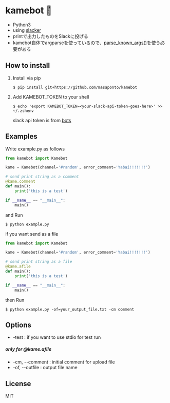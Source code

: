 # kamebot :turtle:
- Python3
- using [slacker](https://github.com/os/slacker)
- printで出力したものをSlackに投げる 
- kamebot自体でargparseを使っているので、[parse_known_args()](http://docs.python.jp/3.5/library/argparse.html#argparse.ArgumentParser.parse_known_args)を使う必要がある  

## How to install 
1. Install via pip  
   ```
   $ pip install git+https://github.com/masaponto/kamebot  
   ```
2. Add KAMEBOT_TOKEN to your shell  
   ```
   $ echo 'export KAMEBOT_TOKEN=<your-slack-api-token-goes-here>' >> ~/.zshenv
   ```  
   slack api token is from [bots](https://slack.com/apps/A0F7YS25R-bots)

## Examples

Write example.py as follows  

```python
from kamebot import Kamebot

kame = Kamebot(channel='#random', error_comment='Yabai!!!!!!!')

# send print string as a comment
@kame.comment
def main():
    print('this is a test')

if __name__ == "__main__":
    main()
```

and Run 
```
$ python example.py
```

if you want send as a file  

```python
from kamebot import Kamebot

kame = Kamebot(channel='#random', error_comment='Yabai!!!!!!!')

# send print string as a file
@kame.afile
def main():
    print('this is a test')

if __name__ == "__main__":
    main()
```

then Run  
```
$ python example.py -of=your_output_file.txt -cm comment
```


## Options
- \-test : if you want to use stdio for test run

##### only for @kame.afile  

- \-cm, \--comment : initial comment for upload file
- \-of, \--outfile : output file name


## License
MIT
